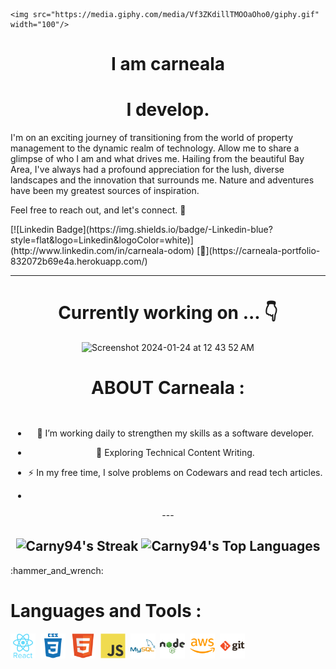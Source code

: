
    <img src="https://media.giphy.com/media/Vf3ZKdillTMOOaOho0/giphy.gif" width="100"/>
</div>
  <h1 align="center">I am carneala </h1>
  <h1 align="center">I develop.</h1>

  <p>I'm on an exciting journey of transitioning from the world of property management to the dynamic realm of technology. Allow me to share a glimpse of who I am and what drives me. Hailing from the beautiful Bay Area, I've always had a profound appreciation for the lush, diverse landscapes and the innovation that surrounds me. Nature and adventures have been my greatest sources of inspiration.</p>
  
  <p> Feel free to reach out, and let's connect. 🚀 </p> 
    [![Linkedin Badge](https://img.shields.io/badge/-Linkedin-blue?style=flat&logo=Linkedin&logoColor=white)](http://www.linkedin.com/in/carneala-odom) [👧](https://carneala-portfolio-832072b69e4a.herokuapp.com/)

  

--- 

<div align="center">
  <h1>Currently working on ... 👇</h1>
  <img src="https://github.com/Carny94/Carny94/assets/134980150/ea0850d7-4fc9-464b-a245-f18d1dce8a5b"  width="1440" alt="Screenshot 2024-01-24 at 12 43 52 AM" />
</div>
<div style="display: flex; justify-content: center; align-items: center; flex-direction: column; text-align: center;">
<h1>ABOUT Carneala :</h1>

- :telescope: I’m working daily to strengthen my skills as a software developer. 

- :seedling: Exploring Technical Content Writing.

- :zap: In my free time, I solve problems on Codewars and read tech articles.



- 
</div>

<div align="center">
---

![Carny94's Streak](https://github-readme-streak-stats.herokuapp.com/?user=Carny94&theme=onedark&hide_border=false)
![Carny94's Top Languages](https://github-readme-stats.vercel.app/api/top-langs/?username=Carny94&theme=onedark&show_icons=true&hide_border=false&layout=compact)
---

</div>
 :hammer_and_wrench: <h1>Languages and Tools :</h1>
<div>
  <img src="https://github.com/devicons/devicon/blob/master/icons/react/react-original-wordmark.svg" title="React" alt="React" width="40" height="40"/>&nbsp;
  <img src="https://github.com/devicons/devicon/blob/master/icons/css3/css3-plain-wordmark.svg"  title="CSS3" alt="CSS" width="40" height="40"/>&nbsp;
  <img src="https://github.com/devicons/devicon/blob/master/icons/html5/html5-original.svg" title="HTML5" alt="HTML" width="40" height="40"/>&nbsp;
  <img src="https://github.com/devicons/devicon/blob/master/icons/javascript/javascript-original.svg" title="JavaScript" alt="JavaScript" width="40" height="40"/>&nbsp;
  <img src="https://github.com/devicons/devicon/blob/master/icons/mysql/mysql-original-wordmark.svg" title="MySQL"  alt="MySQL" width="40" height="40"/>&nbsp;
  <img src="https://github.com/devicons/devicon/blob/master/icons/nodejs/nodejs-original-wordmark.svg" title="NodeJS" alt="NodeJS" width="40" height="40"/>&nbsp;
  <img src="https://github.com/devicons/devicon/blob/master/icons/amazonwebservices/amazonwebservices-plain-wordmark.svg" title="AWS" alt="AWS" width="40" height="40"/>&nbsp;
  <img src="https://github.com/devicons/devicon/blob/master/icons/git/git-original-wordmark.svg" title="Git" **alt="Git" width="40" height="40"/>
</div>
